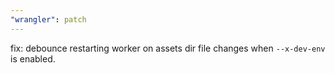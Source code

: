 ```yaml
---
"wrangler": patch
---
```


fix: debounce restarting worker on assets dir file changes when `--x-dev-env` is enabled.

